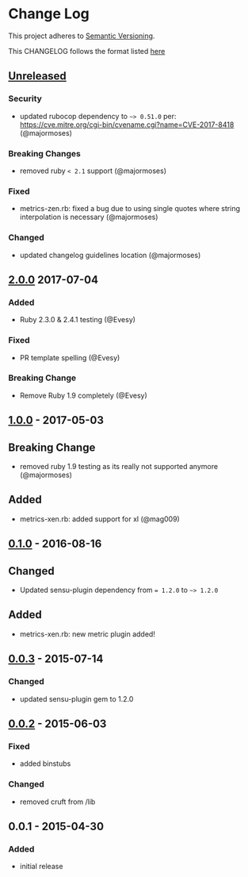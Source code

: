 # Change Log
This project adheres to [Semantic Versioning](http://semver.org/).

This CHANGELOG follows the format listed [here](https://github.com/sensu-plugins/community/blob/master/HOW_WE_CHANGELOG.md)

## [Unreleased]

### Security
- updated rubocop dependency to `~> 0.51.0` per: https://cve.mitre.org/cgi-bin/cvename.cgi?name=CVE-2017-8418 (@majormoses)

### Breaking Changes
- removed ruby `< 2.1` support (@majormoses)

### Fixed
- metrics-zen.rb: fixed a bug due to using single quotes where string interpolation is necessary (@majormoses)

### Changed
- updated changelog guidelines location (@majormoses)

## [2.0.0] 2017-07-04
### Added
- Ruby 2.3.0 & 2.4.1 testing (@Evesy)

### Fixed
- PR template spelling (@Evesy)

### Breaking Change
- Remove Ruby 1.9 completely (@Evesy)

## [1.0.0] - 2017-05-03
## Breaking Change
- removed ruby 1.9 testing as its really not supported anymore (@majormoses)

## Added
- metrics-xen.rb: added support for xl (@mag009)

## [0.1.0] - 2016-08-16
## Changed
- Updated sensu-plugin dependency from `= 1.2.0` to `~> 1.2.0`

## Added
- metrics-xen.rb: new metric plugin added!


## [0.0.3] - 2015-07-14
### Changed
- updated sensu-plugin gem to 1.2.0

## [0.0.2] - 2015-06-03
### Fixed
- added binstubs

### Changed
- removed cruft from /lib

## 0.0.1 - 2015-04-30
### Added
- initial release

[Unreleased]: https://github.com/sensu-plugins/sensu-plugins-xen/compare/2.0.0...HEAD
[2.0.0]: https://github.com/sensu-plugins/sensu-plugins-xen/compare/1.0.0...2.0.0
[1.0.0]: https://github.com/sensu-plugins/sensu-plugins-xen/compare/0.1.0...1.0.0
[0.1.0]: https://github.com/sensu-plugins/sensu-plugins-xen/compare/0.0.3...0.1.0
[0.0.3]: https://github.com/sensu-plugins/sensu-plugins-xen/compare/0.0.2...0.0.3
[0.0.2]: https://github.com/sensu-plugins/sensu-plugins-xen/compare/0.0.1...0.0.2
